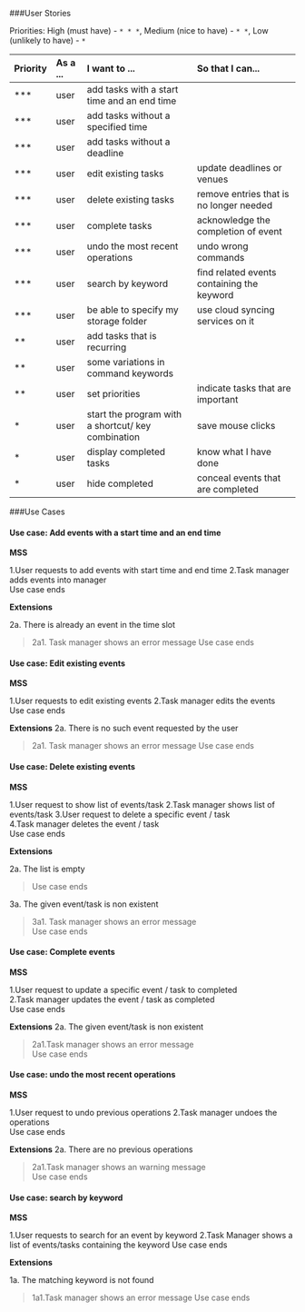 ###User Stories

Priorities: High (must have) - `* * *`, Medium (nice to have)  - `* *`,  Low (unlikely to have) - `*`

Priority | As a ... | I want to ... | So that I can...
 -------- | :-------- | :--------- | :-----------
***  |  user  |  add tasks with a start time and an end time  |
***  |  user  |  add tasks without a specified time  | 
***  |  user  |  add tasks without a deadline | 
***  |  user  |  edit existing tasks  |  update deadlines or venues  
***  |  user  |  delete existing tasks  |  remove entries that is no longer needed
***  |  user  |  complete tasks  |  acknowledge the completion of event
***  |  user  |  undo the most recent operations  | undo wrong commands 
***  |  user  |  search by keyword  |  find related events containing the keyword
***  |  user  | be able to specify my storage folder | use cloud syncing services on it
**  |  user  |  add tasks that is recurring  |  
**  |  user  |  some variations in command keywords
**  |  user  |  set priorities  |  indicate tasks that are important
*   |  user  | start the program with a shortcut/ key combination | save mouse clicks
*   | user   | display completed tasks | know what I have done
*  |  user  |  hide completed  |  conceal events that are completed

###Use Cases

#### Use case: Add events with a start time and an end time 

**MSS**

  1.User requests to add events with start time and end time
  2.Task manager adds events into manager <br>
  Use case ends

**Extensions**

  2a. There is already an event in the time slot

>2a1. Task manager shows an error message
 Use case ends
 

#### Use case: Edit existing events

**MSS**

  1.User requests to edit existing events
  2.Task manager edits the events<br>
  Use case ends

**Extensions**
  2a. There is no such event requested by the user

>2a1. Task manager shows an error message
 Use case ends


#### Use case: Delete existing events

**MSS**

  1.User request to show list of events/task
  2.Task manager shows list of events/task
  3.User request to delete a specific event / task  
  4.Task manager deletes the event / task <br>
  Use case ends


**Extensions**

  2a. The list is empty

>Use case ends

  3a. The given event/task is non existent

>3a1. Task manager shows an error message <br>
 Use case ends


#### Use case: Complete events

**MSS**

  1.User request to update a specific event / task to completed  
  2.Task manager updates the event / task as completed<br>
  Use case ends

**Extensions**
  2a. The given event/task is non existent 

>2a1.Task manager shows an error message <br>
 Use case ends


#### Use case: undo the most recent operations

**MSS**

  1.User request to undo previous operations
  2.Task manager undoes the operations<br>
  Use case ends

**Extensions**
  2a. There are no previous operations

> 2a1.Task manager shows an warning message <br>
  Use case ends


#### Use case: search by keyword

**MSS**

  1.User requests to search for an event by keyword
  2.Task Manager shows a list of events/tasks containing the keyword
  Use case ends

**Extensions**

  1a. The matching keyword is not found

>1a1.Task manager shows an error message
 Use case ends
